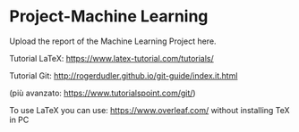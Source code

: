 # Project-Machine Learning

Upload the report of the Machine Learning Project here.

Tutorial LaTeX: https://www.latex-tutorial.com/tutorials/

Tutorial Git: http://rogerdudler.github.io/git-guide/index.it.html

(più avanzato: https://www.tutorialspoint.com/git/)

To use LaTeX you can use: https://www.overleaf.com/ without installing TeX in PC

